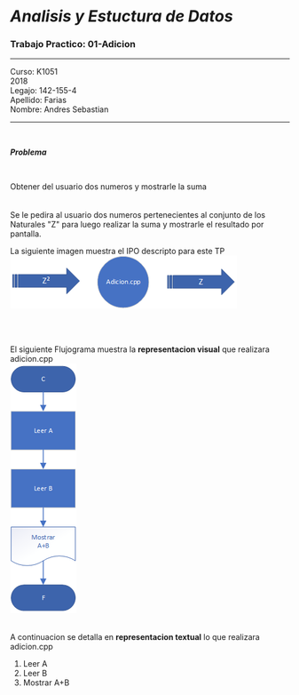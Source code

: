 # ***Analisis y Estuctura de Datos***
###  Trabajo Practico: 01-Adicion

---

Curso: K1051<br>
2018<br>
Legajo: 142-155-4<br>
Apellido: Farias<br>
Nombre: Andres Sebastian<br>

---

<br>

_**Problema**_

<br>

Obtener del usuario dos numeros y mostrarle la suma<br>
<br>
<br>
Se le pedira al usuario dos numeros pertenecientes al conjunto de los Naturales "Z" para luego realizar la suma y mostrarle el resultado por pantalla. <br>


La siguiente imagen muestra el IPO descripto para este TP<br>
![ipo]

<br>
<br>

El siguiente Flujograma muestra la **representacion visual** que realizara adicion.cpp<br>
![flujo]
<br>
<br>

A continuacion se detalla en **representacion textual** lo que realizara adicion.cpp<br>

1. Leer A<br>
2. Leer B<br>
3. Mostrar A+B<br>

<br>

[ipo]: ipo.png
[flujo]: Diag_fluj.png
